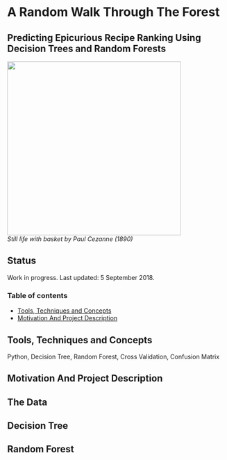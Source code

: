 # A Random Walk Through The Forest
## Predicting Epicurious Recipe Ranking Using Decision Trees and Random Forests

<p align="left">
  <img src="https://raw.githubusercontent.com/tommyzakhoo/epicurious/master/painting.jpg", width="400">
  <br>
  <i> Still life with basket by Paul Cezanne (1890) </i>
</p>

## Status
Work in progress. Last updated: 5 September 2018.

### Table of contents

- [Tools, Techniques and Concepts](#tools-techniques-and-concepts)
- [Motivation And Project Description](#motivation-and-project-description)


## Tools, Techniques and Concepts

Python, Decision Tree, Random Forest, Cross Validation, Confusion Matrix

## Motivation And Project Description

## The Data

## Decision Tree

## Random Forest
